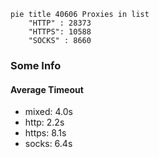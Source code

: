 
```mermaid
pie title 40606 Proxies in list
    "HTTP" : 28373
    "HTTPS": 10588
    "SOCKS" : 8660
```

### Some Info
#### Average Timeout

- mixed: 4.0s
- http: 2.2s
- https: 8.1s
- socks: 6.4s